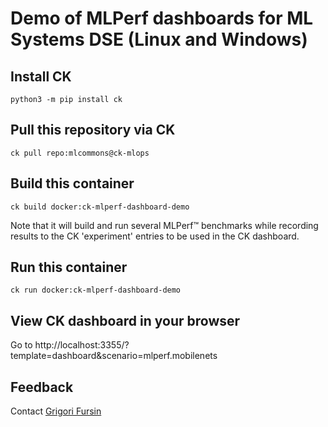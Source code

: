 # Demo of MLPerf dashboards for ML Systems DSE (Linux and Windows)

## Install CK
```
python3 -m pip install ck
```

## Pull this repository via CK
```
ck pull repo:mlcommons@ck-mlops
```

## Build this container
```
ck build docker:ck-mlperf-dashboard-demo
```

Note that it will build and run several MLPerf&trade; benchmarks while recording results
to the CK 'experiment' entries to be used in the CK dashboard.

## Run this container
```
ck run docker:ck-mlperf-dashboard-demo
```

## View CK dashboard in your browser

Go to http://localhost:3355/?template=dashboard&scenario=mlperf.mobilenets

## Feedback

Contact [Grigori Fursin](https://cKnowledge.io/@gfursin)
